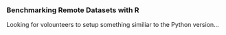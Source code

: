 ### Benchmarking Remote Datasets with R

Looking for volounteers to setup something similiar to the Python version...